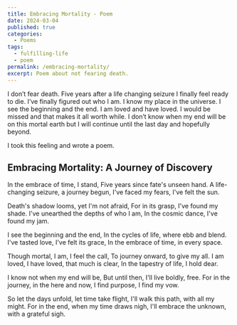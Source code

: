 ```yaml
---
title: Embracing Mortality - Poem
date: 2024-03-04
published: true
categories:
  - Poems
tags:
  - fulfilling-life
  - poem
permalink: /embracing-mortality/
excerpt: Poem about not fearing death.
---
```

I don’t fear death. Five years after a life changing seizure I finally feel ready to die. I’ve finally figured out who I am. I know my place in the universe. I see the beginning and the end. I am loved and have loved. I would be missed and that makes it all worth while. I don’t know when my end will be on this mortal earth but I will continue until the last day and hopefully beyond.

I took this feeling and wrote a poem.

## Embracing Mortality: A Journey of Discovery

In the embrace of time, I stand,
Five years since fate's unseen hand.
A life-changing seizure, a journey begun,
I've faced my fears, I've felt the sun.

Death's shadow looms, yet I'm not afraid,
For in its grasp, I've found my shade.
I've unearthed the depths of who I am,
In the cosmic dance, I've found my jam.

I see the beginning and the end,
In the cycles of life, where ebb and blend.
I've tasted love, I've felt its grace,
In the embrace of time, in every space.

Though mortal, I am, I feel the call,
To journey onward, to give my all.
I am loved, I have loved, that much is clear,
In the tapestry of life, I hold dear.

I know not when my end will be,
But until then, I'll live boldly, free.
For in the journey, in the here and now,
I find purpose, I find my vow.

So let the days unfold, let time take flight,
I'll walk this path, with all my might.
For in the end, when my time draws nigh,
I'll embrace the unknown, with a grateful sigh.
